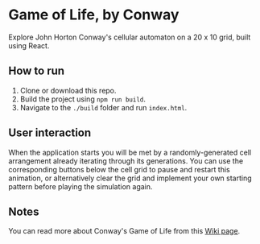 # Game of Life, by Conway
Explore John Horton Conway's cellular automaton on a 20 x 10 grid, built using React.

## How to run
1. Clone or download this repo.
2. Build the project using `npm run build`.
3. Navigate to the `./build` folder and run `index.html`.

## User interaction
When the application starts you will be met by a randomly-generated cell arrangement already iterating through its generations. You can use the corresponding buttons below the cell grid to pause and restart this animation, or alternatively clear the grid and implement your own starting pattern before playing the simulation again.

## Notes
You can read more about Conway's Game of Life from this [Wiki page](https://en.wikipedia.org/wiki/Conway%27s_Game_of_Life).
